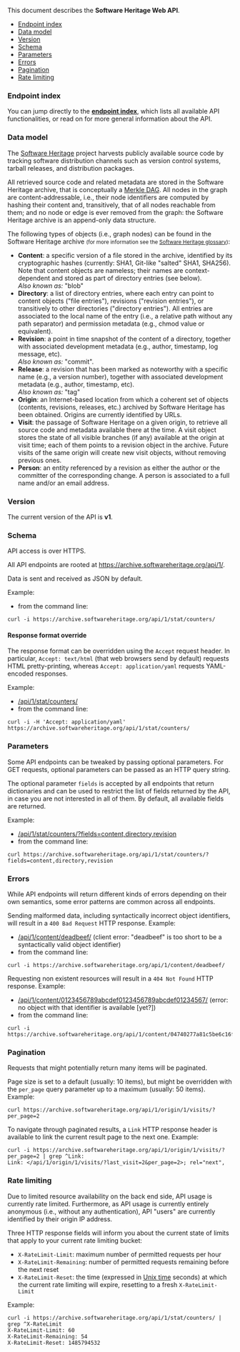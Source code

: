 This document describes the <strong>Software Heritage Web API</strong>.

<ul>
  <li><a href="{{ url_for('browse_api_doc') }}#endpoint-index">Endpoint index</a></li>
  <li><a href="{{ url_for('browse_api_doc') }}#data-model">Data model</a></li>
  <li><a href="{{ url_for('browse_api_doc') }}#version">Version</a></li>
  <li><a href="{{ url_for('browse_api_doc') }}#schema">Schema</a></li>
  <li><a href="{{ url_for('browse_api_doc') }}#parameters">Parameters</a></li>
  <li><a href="{{ url_for('browse_api_doc') }}#errors">Errors</a></li>
  <li><a href="{{ url_for('browse_api_doc') }}#pagination">Pagination</a></li>
  <li><a href="{{ url_for('browse_api_doc') }}#rate-limiting">Rate limiting</a></li>
</ul>

### Endpoint index

You can jump directly to the <strong><a href="/api/1/">endpoint
index</a></strong>, which lists all available API functionalities, or read on
for more general information about the API.


### Data model

The [Software Heritage](https://www.softwareheritage.org/) project harvests
publicly available source code by tracking software distribution channels such
as version control systems, tarball releases, and distribution packages.

All retrieved source code and related metadata are stored in the Software
Heritage archive, that is conceptually
a [Merkle DAG](https://en.wikipedia.org/wiki/Merkle_tree). All nodes in the
graph are content-addressable, i.e., their node identifiers are computed by
hashing their content and, transitively, that of all nodes reachable from them;
and no node or edge is ever removed from the graph: the Software Heritage
archive is an append-only data structure.

The following types of objects (i.e., graph nodes) can be found in the Software
Heritage archive <small>(for more information see
the
[Software Heritage glossary](https://wiki.softwareheritage.org/index.php?title=Glossary))</small>:

- **Content**: a specific version of a file stored in the archive, identified
  by its cryptographic hashes (currently: SHA1, Git-like "salted" SHA1,
  SHA256). Note that content objects are nameless; their names are
  context-dependent and stored as part of directory entries (see below).<br />
  *Also known as:* "blob"
- **Directory**: a list of directory entries, where each entry can point to
  content objects ("file entries"), revisions ("revision entries"), or
  transitively to other directories ("directory entries"). All entries are
  associated to the local name of the entry (i.e., a relative path without any
  path separator) and permission metadata (e.g., chmod value or equivalent).
- **Revision**: a point in time snapshot of the content of a directory,
  together with associated development metadata (e.g., author, timestamp, log
  message, etc).<br />
  *Also known as:* "commit".
- **Release**: a revision that has been marked as noteworthy with a specific
  name (e.g., a version number), together with associated development metadata
  (e.g., author, timestamp, etc).<br />
  *Also known as:* "tag"
- **Origin**: an Internet-based location from which a coherent set of objects
  (contents, revisions, releases, etc.) archived by Software Heritage has been
  obtained. Origins are currently identified by URLs.
- **Visit**: the passage of Software Heritage on a given origin, to retrieve
  all source code and metadata available there at the time. A visit object
  stores the state of all visible branches (if any) available at the origin at
  visit time; each of them points to a revision object in the archive. Future
  visits of the same origin will create new visit objects, without removing
  previous ones.
- **Person**: an entity referenced by a revision as either the author or the
  committer of the corresponding change. A person is associated to a full name
  and/or an email address.


### Version

The current version of the API is **v1**.


### Schema

API access is over HTTPS.

All API endpoints are rooted at <https://archive.softwareheritage.org/api/1/>.

Data is sent and received as JSON by default.

Example:

- from the command line:
``` shell
curl -i https://archive.softwareheritage.org/api/1/stat/counters/
```

#### Response format override

The response format can be overridden using the `Accept` request header. In
particular, `Accept: text/html` (that web browsers send by default) requests
HTML pretty-printing, whereas `Accept: application/yaml` requests YAML-encoded
responses.

Example:

- [/api/1/stat/counters/](/api/1/stat/counters/)
- from the command line:
``` shell
curl -i -H 'Accept: application/yaml' https://archive.softwareheritage.org/api/1/stat/counters/
```

### Parameters

Some API endpoints can be tweaked by passing optional parameters. For GET
requests, optional parameters can be passed as an HTTP query string.

The optional parameter `fields` is accepted by all endpoints that return
dictionaries and can be used to restrict the list of fields returned by the
API, in case you are not interested in all of them. By default, all available
fields are returned.

Example:

- [/api/1/stat/counters/\?fields\=content,directory,revision](/api/1/stat/counters/?fields=content,directory,revision)
- from the command line:
``` shell
curl https://archive.softwareheritage.org/api/1/stat/counters/?fields=content,directory,revision
```


### Errors

While API endpoints will return different kinds of errors depending on their
own semantics, some error patterns are common across all endpoints.

Sending malformed data, including syntactically incorrect object identifiers,
will result in a `400 Bad Request` HTTP response. Example:

- [/api/1/content/deadbeef/](/api/1/content/deadbeef/) (client error:
  "deadbeef" is too short to be a syntactically valid object identifier)
- from the command line:
``` shell
curl -i https://archive.softwareheritage.org/api/1/content/deadbeef/
```

Requesting non existent resources will result in a `404 Not Found` HTTP
response. Example:

- [/api/1/content/0123456789abcdef0123456789abcdef01234567/](/api/1/content/0123456789abcdef0123456789abcdef01234567/)
  (error: no object with that identifier is available [yet?])
- from the command line:
``` shell
curl -i https://archive.softwareheritage.org/api/1/content/04740277a81c5be6c16f6c9da488ca073b770d7f/
```


### Pagination

Requests that might potentially return many items will be paginated.

Page size is set to a default (usually: 10 items), but might be overridden with
the `per_page` query parameter up to a maximum (usually: 50 items). Example:

``` shell
curl https://archive.softwareheritage.org/api/1/origin/1/visits/?per_page=2
```

To navigate through paginated results, a `Link` HTTP response header is
available to link the current result page to the next one. Example:

    curl -i https://archive.softwareheritage.org/api/1/origin/1/visits/?per_page=2 | grep ^Link:
    Link: </api/1/origin/1/visits/?last_visit=2&per_page=2>; rel="next",


### Rate limiting

Due to limited resource availability on the back end side, API usage is
currently rate limited.  Furthermore, as API usage is currently entirely
anonymous (i.e., without any authentication), API "users" are currently
identified by their origin IP address.

Three HTTP response fields will inform you about the current state of limits
that apply to your current rate limiting bucket:

- `X-RateLimit-Limit`: maximum number of permitted requests per hour
- `X-RateLimit-Remaining`: number of permitted requests remaining before the
  next reset
- `X-RateLimit-Reset`: the time (expressed
  in [Unix time](https://en.wikipedia.org/wiki/Unix_time) seconds) at which the
  current rate limiting will expire, resetting to a fresh `X-RateLimit-Limit`

Example:

    curl -i https://archive.softwareheritage.org/api/1/stat/counters/ | grep ^X-RateLimit
    X-RateLimit-Limit: 60
    X-RateLimit-Remaining: 54
    X-RateLimit-Reset: 1485794532
